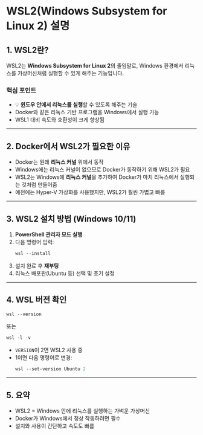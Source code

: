 
# WSL2(Windows Subsystem for Linux 2) 설명

## 1. WSL2란?
WSL2는 **Windows Subsystem for Linux 2**의 줄임말로,
Windows 환경에서 리눅스를 가상머신처럼 실행할 수 있게 해주는 기능입니다.

### 핵심 포인트
- 💡 **윈도우 안에서 리눅스를 실행**할 수 있도록 해주는 기술
- Docker와 같은 리눅스 기반 프로그램을 Windows에서 실행 가능
- WSL1 대비 속도와 호환성이 크게 향상됨

---

## 2. Docker에서 WSL2가 필요한 이유
- Docker는 원래 **리눅스 커널** 위에서 동작
- Windows에는 리눅스 커널이 없으므로 Docker가 동작하기 위해 WSL2가 필요
- WSL2는 Windows에 **리눅스 커널**을 추가하여 Docker가 마치 리눅스에서 실행되는 것처럼 만들어줌
- 예전에는 Hyper-V 가상화를 사용했지만, WSL2가 훨씬 가볍고 빠름

---

## 3. WSL2 설치 방법 (Windows 10/11)

1. **PowerShell 관리자 모드 실행**
2. 다음 명령어 입력:
   ```powershell
   wsl --install
   ```
3. 설치 완료 후 **재부팅**
4. 리눅스 배포판(Ubuntu 등) 선택 및 초기 설정

---

## 4. WSL 버전 확인
```powershell
wsl --version
```
또는
```powershell
wsl -l -v
```
- `VERSION`이 2면 WSL2 사용 중
- 1이면 다음 명령어로 변경:
  ```powershell
  wsl --set-version Ubuntu 2
  ```

---

## 5. 요약
- WSL2 = Windows 안에 리눅스를 실행하는 가벼운 가상머신
- Docker가 Windows에서 정상 작동하려면 필수
- 설치와 사용이 간단하고 속도도 빠름
